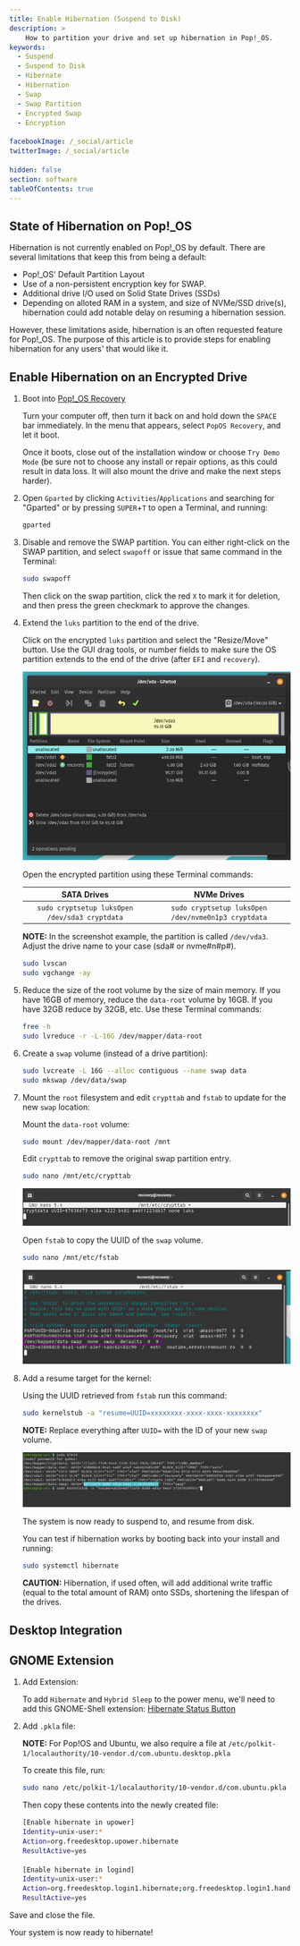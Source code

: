 ```yaml
---
title: Enable Hibernation (Suspend to Disk)
description: >
    How to partition your drive and set up hibernation in Pop!_OS.
keywords:
  - Suspend
  - Suspend to Disk
  - Hibernate
  - Hibernation
  - Swap
  - Swap Partition
  - Encrypted Swap
  - Encryption

facebookImage: /_social/article
twitterImage: /_social/article

hidden: false
section: software
tableOfContents: true
---
```


## State of Hibernation on Pop!_OS

Hibernation is not currently enabled on Pop!\_OS by default. There are several limitations that keep this from being a default:

- Pop!\_OS' Default Partition Layout
- Use of a non-persistent encryption key for SWAP.
- Additional drive I/O used on Solid State Drives (SSDs)
- Depending on alloted RAM in a system, and size of NVMe/SSD drive(s), hibernation could add notable delay on resuming a hibernation session.

However, these limitations aside, hibernation is an often requested feature for Pop\!_OS. The purpose of this article is to provide steps for enabling hibernation for any users' that would like it.

## Enable Hibernation on an Encrypted Drive

1. Boot into [Pop!_OS Recovery](https://support.system76.com/articles/pop-recovery)

    Turn your computer off, then turn it back on and hold down the `SPACE` bar immediately. In the menu that appears, select `PopOS Recovery`, and let it boot.

    Once it boots, close out of the installation window or choose `Try Demo Mode` (be sure not to choose any install or repair options, as this could result in data loss. It will also mount the drive and make the next steps harder).

2. Open `Gparted` by clicking `Activities`/`Applications` and searching for "Gparted" or by pressing `SUPER`+`T` to open a Terminal, and running:

    ```bash
    gparted
    ```

3. Disable and remove the SWAP partition. You can either right-click on the SWAP partition, and select `swapoff` or issue that same command in the Terminal:

    ```bash
    sudo swapoff
    ```

    Then click on the swap partition, click the red `X` to mark it for deletion, and then press the green checkmark to approve the changes.

4. Extend the `luks` partition to the end of the drive.

    Click on the encrypted `luks` partition and select the "Resize/Move" button. Use the GUI drag tools, or number fields to make sure the OS partition extends to the end of the drive (after `EFI` and `recovery`).

    ![gparted](/images/hibernation/gparted.png)

    Open the encrypted partition using these Terminal commands:

    | **SATA Drives**                                    | **NVMe Drives**                                   |
    |:--------------------------------------------------:|:-------------------------------------------------:|
    | ```sudo cryptsetup luksOpen /dev/sda3 cryptdata```       | ```sudo cryptsetup luksOpen /dev/nvme0n1p3 cryptdata``` |

    **NOTE:** In the screenshot example, the partition is called `/dev/vda3`. Adjust the drive name to your case (sda# or nvme#n#p#).

    ```bash
    sudo lvscan
    sudo vgchange -ay
    ```

5. Reduce the size of the root volume by the size of main memory. If you have 16GB of memory, reduce the `data-root` volume by 16GB. If you have 32GB reduce by 32GB, etc. Use these Terminal commands:

    ```bash
    free -h
    sudo lvreduce -r -L-16G /dev/mapper/data-root
    ```

6. Create a `swap` volume (instead of a drive partition):

    ```bash
    sudo lvcreate -L 16G --alloc contiguous --name swap data
    sudo mkswap /dev/data/swap
    ```

7. Mount the `root` filesystem and edit `crypttab` and `fstab` to update for the new `swap` location:

    Mount the `data-root` volume:

    ```bash
    sudo mount /dev/mapper/data-root /mnt
    ```

    Edit `crypttab` to remove the original swap partition entry.

    ```bash
    sudo nano /mnt/etc/crypttab
    ```

    ![crypttab](/images/hibernation/crypttab.png)

    Open `fstab` to copy the UUID of the `swap` volume.

    ```bash
    sudo nano /mnt/etc/fstab
    ```

    ![fstab](/images/hibernation/fstab.png)

8. Add a resume target for the kernel:

    Using the UUID retrieved from `fstab` run this command:

    ```bash
    sudo kernelstub -a "resume=UUID=xxxxxxxx-xxxx-xxxx-xxxxxxxx"
    ```

    **NOTE:** Replace everything after `UUID=` with the ID of your new `swap` volume.

    ![blkid](/images/hibernation/blkid.png)

    The system is now ready to suspend to, and resume from disk.

    You can test if hibernation works by booting back into your install and running:

    ```bash
    sudo systemctl hibernate
    ```

    **CAUTION:** Hibernation, if used often, will add additional write traffic (equal to the total amount of RAM) onto SSDs, shortening the lifespan of the drives.

## Desktop Integration

## GNOME Extension

1. Add Extension:

    To add `Hibernate` and `Hybrid Sleep` to the power menu, we'll need to add this GNOME-Shell extension: [Hibernate Status Button](https://extensions.gnome.org/extension/755/hibernate-status-button/)

2. Add `.pkla` file:

    **NOTE:** For Pop!OS and Ubuntu, we also require a file at `/etc/polkit-1/localauthority/10-vendor.d/com.ubuntu.desktop.pkla`

    To create this file, run:

    ```bash
    sudo nano /etc/polkit-1/localauthority/10-vendor.d/com.ubuntu.pkla
    ```

    Then copy these contents into the newly created file:

    ```bash
    [Enable hibernate in upower]
    Identity=unix-user:*
    Action=org.freedesktop.upower.hibernate
    ResultActive=yes

    [Enable hibernate in logind]
    Identity=unix-user:*
    Action=org.freedesktop.login1.hibernate;org.freedesktop.login1.handle-hibernate-key;org.freedesktop.login1;org.freedesktop.login1.hibernate-multiple-sessions;org.freedesktop.login1.hibernate-ignore-inhibit
    ResultActive=yes
    ```

Save and close the file.

Your system is now ready to hibernate!
